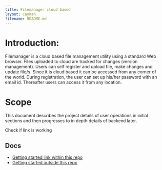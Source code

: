 ```yaml
---
title: Filemanager cloud based
layout: Cayman
filename: README.md
---
```


# Introduction:
Filemanager is a cloud based file management utility using a standard Web browser. Files uploaded to cloud are tracked for changes (version management). Users can self register and upload file, make changes and update file/s. Since it is cloud based it can be accessed from any corner of the world.
During registration, the user can set up his/her password with an email id. Thereafter users can access it from any location.

# Scope
This document describes the project details of user operations in initial sections  and then progresses to in depth details of backend later. 

Check if link is working
## Docs
* [Getting started link within this repo](Getting-started.md)
* [Getting started outside this repo](https://scalar-labs.github.io/scalardb/)
